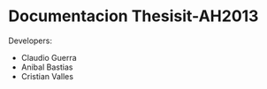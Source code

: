 Documentacion Thesisit-AH2013
===============

Developers:

* Claudio Guerra
* Anibal Bastias
* Cristian Valles
